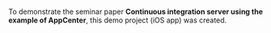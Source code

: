To demonstrate the seminar paper **Continuous integration server using the example of AppCenter**, this demo project (iOS app) was created.
